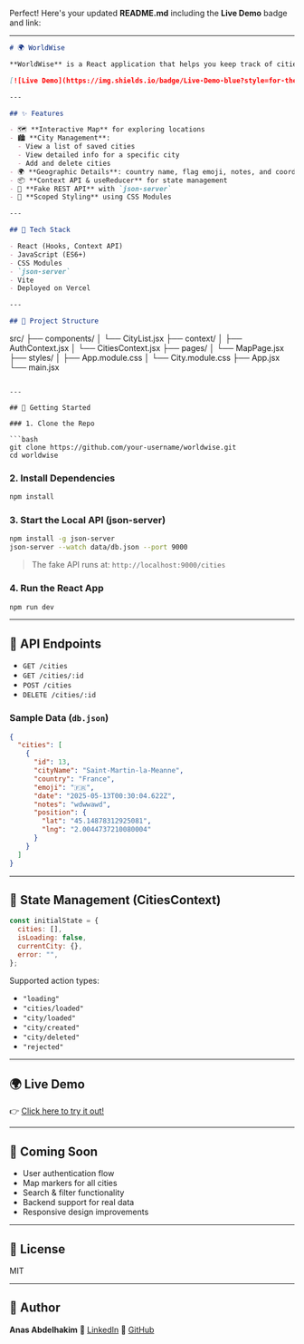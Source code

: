 Perfect! Here's your updated **README.md** including the **Live Demo** badge and link:

---

```markdown
# 🌍 WorldWise

**WorldWise** is a React application that helps you keep track of cities you've visited around the world. You can add, view, and delete cities with geographic details, all backed by a local fake REST API and styled using CSS Modules.

[![Live Demo](https://img.shields.io/badge/Live-Demo-blue?style=for-the-badge&logo=vercel)](https://world-wise-three-rho.vercel.app/app/cities)

---

## ✨ Features

- 🗺️ **Interactive Map** for exploring locations
- 🏙️ **City Management**:
  - View a list of saved cities
  - View detailed info for a specific city
  - Add and delete cities
- 🌍 **Geographic Details**: country name, flag emoji, notes, and coordinates
- 📦 **Context API & useReducer** for state management
- 🔄 **Fake REST API** with `json-server`
- 🎨 **Scoped Styling** using CSS Modules

---

## 🧱 Tech Stack

- React (Hooks, Context API)
- JavaScript (ES6+)
- CSS Modules
- `json-server`
- Vite
- Deployed on Vercel

---

## 📁 Project Structure

```

src/
├── components/
│   └── CityList.jsx
├── context/
│   ├── AuthContext.jsx
│   └── CitiesContext.jsx
├── pages/
│   └── MapPage.jsx
├── styles/
│   ├── App.module.css
│   └── City.module.css
├── App.jsx
└── main.jsx

````

---

## 🚀 Getting Started

### 1. Clone the Repo

```bash
git clone https://github.com/your-username/worldwise.git
cd worldwise
````

### 2. Install Dependencies

```bash
npm install
```

### 3. Start the Local API (json-server)

```bash
npm install -g json-server
json-server --watch data/db.json --port 9000
```

> The fake API runs at: `http://localhost:9000/cities`

### 4. Run the React App

```bash
npm run dev
```

---

## 📡 API Endpoints

* `GET /cities`
* `GET /cities/:id`
* `POST /cities`
* `DELETE /cities/:id`

### Sample Data (`db.json`)

```json
{
  "cities": [
    {
      "id": 13,
      "cityName": "Saint-Martin-la-Meanne",
      "country": "France",
      "emoji": "🇫🇷",
      "date": "2025-05-13T00:30:04.622Z",
      "notes": "wdwwawd",
      "position": {
        "lat": "45.14878312925081",
        "lng": "2.0044737210080004"
      }
    }
  ]
}
```

---

## 🧠 State Management (CitiesContext)

```js
const initialState = {
  cities: [],
  isLoading: false,
  currentCity: {},
  error: "",
};
```

Supported action types:

* `"loading"`
* `"cities/loaded"`
* `"city/loaded"`
* `"city/created"`
* `"city/deleted"`
* `"rejected"`

---

## 🌍 Live Demo

👉 [Click here to try it out!](https://world-wise-three-rho.vercel.app/app/cities)

---

## 🧪 Coming Soon

* User authentication flow
* Map markers for all cities
* Search & filter functionality
* Backend support for real data
* Responsive design improvements

---

## 🧾 License

MIT

---

## 👤 Author

**Anas Abdelhakim**
🔗 [LinkedIn](https://www.linkedin.com/in/anas-abdelhakim-548aa5268)
🐙 [GitHub](https://github.com/anasabdelhakim)
